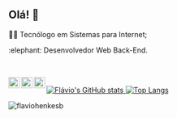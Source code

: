 ## Olá! 👋

<p>👨‍💻 Tecnólogo em Sistemas para Internet;</p>
<p>:elephant: Desenvolvedor Web Back-End.</p>

<br/>
<style>
  .stats{
    max-height:165px;
  }
</style>
<p>
  <a target="_blank" href="https://www.linkedin.com/in/fl%C3%A1vio-henkes-bagestan-a06098ba/">
    <img align="left" alt="LinkdeIN" width="22px" src="https://cdn1.iconfinder.com/data/icons/logotypes/32/circle-linkedin-256.png" />
  </a>
  <a target="_blank" href="https://www.instagram.com/flavio_henkesb/">
    <img align="left" alt="Instagram" width="22px" src="https://cdn3.iconfinder.com/data/icons/2018-social-media-logotypes/1000/2018_social_media_popular_app_logo_instagram-256.png" />
  </a>
  <a target="_blank" href="mailto:flaviohenkes@gmail.com">
    <img align="left" alt="Gmail" width="22px" src="https://cdn2.iconfinder.com/data/icons/social-icons-circular-color/512/gmail-256.png" />
  </a>
</p>

<br/>

<a href="https://github.com/flaviohenkesb/github-readme-stats">
  <img src="https://github-readme-stats.vercel.app/api?username=flaviohenkesb&count_private=true&show_icons=true&theme=dark&locale=pt-br" alt="Flávio's GitHub stats" class="stats" />
</a>
<a href="https://github.com/flaviohenkesb">
  <img src="https://github-readme-stats.vercel.app/api/top-langs/?username=flaviohenkesb&layout=compact&theme=dark&show_icons=true&locale=pt-br" alt="Top Langs" style="max-height=165px;" />
</a>
<p align="left"> <img src="https://komarev.com/ghpvc/?username=flaviohenkesb&label=Profile%20views&color=0e75b6&style=flat" alt="flaviohenkesb" /> </p>
<!--
**flaviohenkesb/flaviohenkesb** is a ✨ _special_ ✨ repository because its `README.md` (this file) appears on your GitHub profile.
-->

